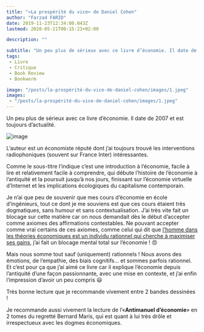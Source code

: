 ```yaml
---
title: "«La prospérité du vice» de Daniel Cohen"
author: "Farzad FARID"
date: 2019-11-23T12:34:00.043Z
lastmod: 2020-05-21T00:15:23+02:00

description: ""

subtitle: "Un peu plus de sérieux avec ce livre d’économie. Il date de 2007 et est toujours d’actualité."
tags:
 - Livre
 - Critique
 - Book Review
 - Bookworm

image: "/posts/la-prospérité-du-vice-de-daniel-cohen/images/1.jpeg" 
images:
 - "/posts/la-prospérité-du-vice-de-daniel-cohen/images/1.jpeg"
---
```


Un peu plus de sérieux avec ce livre d’économie. Il date de 2007 et est toujours d’actualité.




![image](/posts/la-prospérité-du-vice-de-daniel-cohen/images/1.jpeg#layoutTextWidth)



L’auteur est un économiste réputé dont j’ai toujours trouvé les interventions radiophoniques (souvent sur France Inter) intéressantes.

Comme le sous-titre l’indique c’est une introduction à l’économie, facile à lire et relativement facile à comprendre, qui débute l’histoire de l’économie à l’antiquité et la poursuit jusqu’à nos jours, finissant sur l’économie virtuelle d’Internet et les implications écologiques du capitalisme contemporain.

Je n’ai que peu de souvenir que mes cours d’économie en école d’ingénieurs, tout ce dont je me souviens est que ces cours étaient très dogmatiques, sans humour et sans contextualisation. J’ai très vite fait un blocage sur cette matière car on nous demandait dès le début d’accepter comme axiomes des affirmations contestables. Ne pouvant accepter comme vrai certains de ces axiomes, comme celui qui dit que [l’homme dans les théories économiques est un individu rationnel qui cherche à maximiser ses gains](https://fr.wikipedia.org/wiki/Rationalit%C3%A9_%C3%A9conomique), j’ai fait un blocage mental total sur l’économie ! 😠

Mais nous somme tout sauf (uniquement) rationnels ! Nous avons des émotions, de l’empathie, des biais cognitifs… et sommes parfois rationnel. Et c’est pour ça que j’ai aimé ce livre car il explique l’économie depuis l’antiquité d’une façon passionnante, avec une mise en contexte, et j’ai enfin l’impression d’avoir un peu compris 😃

Très bonne lecture que je recommande vivement entre 2 bandes dessinées !

Je recommande aussi vivement la lecture de l’«**Antimanuel d’économie**» en 2 tomes du regretté Bernard Maris, qui est quant à lui très drôle et irrespectueux avec les dogmes économiques.

